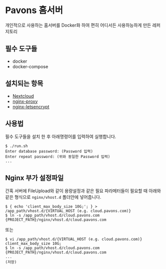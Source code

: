 # Pavons 홈서버
개인적으로 사용하는 홈서버를 Docker화 하여 편히 어디서든 사용하능하게 만든 레퍼지토리

## 필수 도구들
- docker
- docker-compose

## 설치되는 항목
- [Nextcloud](https://nextcloud.com/)
- [nginx-proxy](https://github.com/jwilder/nginx-proxy)
- [nginx-letsencrypt](https://github.com/JrCs/docker-letsencrypt-nginx-proxy-companion)

## 사용법
필수 도구들을 설치 한 후 아래명령어를 입력하여 실행합니다.
```
$ ./run.sh
Enter database password: (Password 입력)
Enter repeat password: (위와 동일한 Password 입력)
...
```

## Nginx 부가 설정파일
간혹 서버에 FileUpload와 같이 용량설정과 같은 필요 파라메터들이 필요할 때 아래와 같은 형식으로 `nginx/vhost.d` 폴더안에 넣어줍니다.
```
$ { echo 'client_max_body_size 10G;'; } > /app_path/vhost.d/{VIRTUAL_HOST (e.g. cloud.pavons.com)}
$ ln -s /app_path/vhost.d/cloud.pavons.com {PROJECT_PATH}/nginx/vhost.d/cloud.pavons.com
```
또는
```
$ vi /app_path/vhost.d/{VIRTUAL_HOST (e.g. cloud.pavons.com)}
client_max_body_size 10G;
$ ln -s /app_path/vhost.d/cloud.pavons.com {PROJECT_PATH}/nginx/vhost.d/cloud.pavons.com
...
(저장)
```